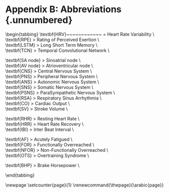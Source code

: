 # Appendix B: Abbreviations {.unnumbered}

\begin{tabbing}
\textbf{HRV}~~~~~~~~~~~~ \=  Heart Rate Variability \\  
\textbf{RPE} \> Rating of Perceived Exertion \\  
\textbf{LSTM} \> Long Short Term Memory \\  
\textbf{TCN} \> Temporal Convolutional Network \\  

\textbf{SA node} \> Sinoatrial node \\  
\textbf{AV node} \> Atrioventricular node \\  
\textbf{CNS} \> Central Nervous System \\  
\textbf{PNS} \> Peripheral Nervous System \\  
\textbf{ANS} \> Autonomic Nervous System \\  
\textbf{SNS} \> Somatic Nervous System \\  
\textbf{PSNS} \> ParaSympathetic Nervous System \\  
\textbf{RSA} \> Respiratory Sinus Arrhythmia \\  
\textbf{CO} \> Cardiac Output \\  
\textbf{SV} \> Stroke Volume \\  

\textbf{RHR} \> Resting Heart Rate \\  
\textbf{HRR} \> Heart Rate Recovery \\  
\textbf{IBI} \> Inter Beat Interval \\  

\textbf{AF} \> Acutely Fatigued \\  
\textbf{FOR} \> Functionally Overreached \\  
\textbf{NFOR} \> Non-Functionally Overreached \\  
\textbf{OTS} \> Overtraining Syndrome \\  


\textbf{BHP} \> Brake Horsepower \\  

\end{tabbing}



\newpage
\setcounter{page}{1}
\renewcommand{\thepage}{\arabic{page}}
